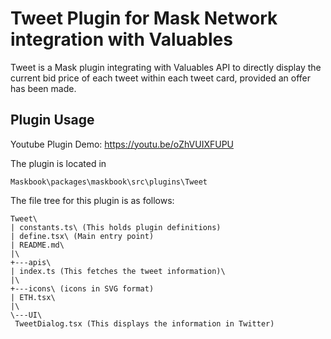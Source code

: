 # Tweet Plugin for Mask Network integration with Valuables

Tweet is a Mask plugin integrating with Valuables API to directly display the
current bid price of each tweet within each tweet card, provided an offer has
been made.

## Plugin Usage

Youtube Plugin Demo: <https://youtu.be/oZhVUIXFUPU>

The plugin is located in

`Maskbook\packages\maskbook\src\plugins\Tweet`

The file tree for this plugin is as follows:

```plaintext
Tweet\
| constants.ts\ (This holds plugin definitions)
| define.tsx\ (Main entry point)
| README.md\
|\
+---apis\
| index.ts (This fetches the tweet information)\
|\
+---icons\ (icons in SVG format)
| ETH.tsx\
|\
\---UI\
 TweetDialog.tsx (This displays the information in Twitter)
```
